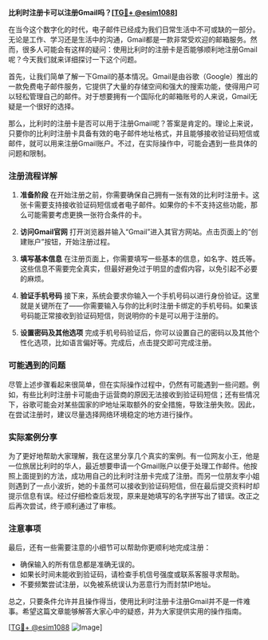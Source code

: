 **比利时注册卡可以注册Gmail吗？[[TG💪+ @esim1088](https://t.me/s/esim1088)]**

在当今这个数字化的时代，电子邮件已经成为我们日常生活中不可或缺的一部分。无论是工作、学习还是生活中的沟通，Gmail都是一款非常受欢迎的邮箱服务。然而，很多人可能会有这样的疑问：使用比利时的注册卡是否能够顺利地注册Gmail呢？今天我们就来详细探讨一下这个问题。

首先，让我们简单了解一下Gmail的基本情况。Gmail是由谷歌（Google）推出的一款免费电子邮件服务，它提供了大量的存储空间和强大的搜索功能，使得用户可以轻松管理自己的邮件。对于想要拥有一个国际化的邮箱账号的人来说，Gmail无疑是一个很好的选择。

那么，比利时的注册卡是否可以用于注册Gmail呢？答案是肯定的。理论上来说，只要你的比利时注册卡具备有效的电子邮件地址格式，并且能够接收验证码短信或邮件，就可以用来注册Gmail账户。不过，在实际操作中，可能会遇到一些具体的问题和限制。

### 注册流程详解

1. **准备阶段**
   在开始注册之前，你需要确保自己拥有一张有效的比利时注册卡。这张卡需要支持接收验证码短信或者电子邮件。如果你的卡不支持这些功能，那么可能需要考虑更换一张符合条件的卡。

2. **访问Gmail官网**
   打开浏览器并输入“Gmail”进入其官方网站。点击页面上的“创建账户”按钮，开始注册过程。

3. **填写基本信息**
   在注册页面上，你需要填写一些基本的信息，如名字、姓氏等。这些信息不需要完全真实，但最好避免过于明显的虚假内容，以免引起不必要的麻烦。

4. **验证手机号码**
   接下来，系统会要求你输入一个手机号码以进行身份验证。这里就是关键所在了——你需要输入与你的比利时注册卡绑定的手机号码。如果该号码能正常接收到验证码短信，则说明你的卡是可以用于注册的。

5. **设置密码及其他选项**
   完成手机号码验证后，你可以设置自己的密码以及其他个性化选项，比如语言偏好等。完成后，点击提交即可完成注册。

### 可能遇到的问题

尽管上述步骤看起来很简单，但在实际操作过程中，仍然有可能遇到一些问题。例如，有些比利时注册卡可能由于运营商的原因无法接收到验证码短信；还有些情况下，谷歌可能会对某些国家的IP地址采取额外的安全措施，导致注册失败。因此，在尝试注册时，建议尽量选择网络环境稳定的地方进行操作。

### 实际案例分享

为了更好地帮助大家理解，我在这里分享几个真实的案例。有一位网友小王，他是一位旅居比利时的华人，最近想要申请一个Gmail账户以便于处理工作邮件。他按照上面提到的方法，成功用自己的比利时注册卡完成了注册。而另一位朋友李小姐则遇到了一点小波折，她的卡虽然可以接收到验证码短信，但在最后提交资料时却提示信息有误。经过仔细检查后发现，原来是她填写的名字拼写出了错误。改正之后再次尝试，终于顺利通过了审核。

### 注意事项

最后，还有一些需要注意的小细节可以帮助你更顺利地完成注册：
- 确保输入的所有信息都是准确无误的。
- 如果长时间未能收到验证码，请检查手机信号强度或联系客服寻求帮助。
- 不要频繁尝试注册，以免被系统误认为恶意行为而封禁IP地址。

总之，只要条件允许并且操作得当，使用比利时注册卡注册Gmail并不是一件难事。希望这篇文章能够解答大家心中的疑惑，并为大家提供实用的操作指南。

[[TG💪+ @esim1088](https://t.me/s/esim1088) ![Image](https://i.postimg.cc/4NQfJmqS/Snipaste-2025-05-13-00-14-12.png)]